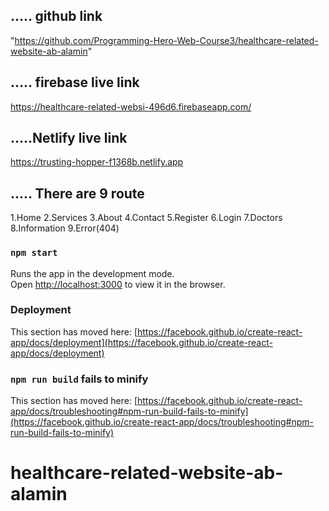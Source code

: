 ## ..... github link 
"https://github.com/Programming-Hero-Web-Course3/healthcare-related-website-ab-alamin"


## ..... firebase live link
https://healthcare-related-websi-496d6.firebaseapp.com/
 
## .....Netlify  live link 
https://trusting-hopper-f1368b.netlify.app

## ..... There are 9 route 
 1.Home
 2.Services
 3.About
 4.Contact
 5.Register
 6.Login
 7.Doctors
 8.Information
 9.Error(404)


### `npm start`

Runs the app in the development mode.\
Open [http://localhost:3000](http://localhost:3000) to view it in the browser.



### Deployment

This section has moved here: [https://facebook.github.io/create-react-app/docs/deployment](https://facebook.github.io/create-react-app/docs/deployment)

### `npm run build` fails to minify

This section has moved here: [https://facebook.github.io/create-react-app/docs/troubleshooting#npm-run-build-fails-to-minify](https://facebook.github.io/create-react-app/docs/troubleshooting#npm-run-build-fails-to-minify)
# healthcare-related-website-ab-alamin
